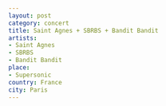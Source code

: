 ```yaml
---
layout: post
category: concert
title: Saint Agnes + SBRBS + Bandit Bandit
artists: 
- Saint Agnes
- SBRBS
- Bandit Bandit
place: 
- Supersonic
country: France
city: Paris
---
```


